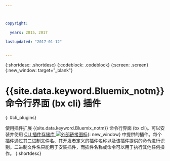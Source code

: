```yaml
---



copyright:

  years: 2015，2017

lastupdated: "2017-01-12"


---
```


{:shortdesc: .shortdesc}
{:codeblock: .codeblock}
{:screen: .screen}
{:new_window: target="_blank"}

# {{site.data.keyword.Bluemix_notm}} 命令行界面 (bx cli) 插件
{: #cli_plugins}

使用插件扩展 {{site.data.keyword.Bluemix_notm}} 命令行界面 (bx cli)。可以安装并使用 [CLI 插件存储库 ![外部链接图标](../icons/launch-glyph.svg)](http://plugins.ng.bluemix.net/){: new_window} 中提供的插件。每个插件通过其二进制文件名、其开发者定义的插件名称以及该插件提供的命令进行识别。二进制文件名只能用于安装插件，而插件名称或命令可以用于执行其他任何操作。
{:shortdesc}
